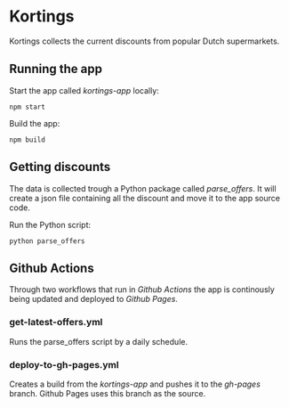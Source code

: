 # Kortings

Kortings collects the current discounts from popular Dutch supermarkets.

## Running the app

Start the app called *kortings-app* locally:
```
npm start
```

Build the app:
```
npm build
```

## Getting discounts

The data is collected trough a Python package called *parse_offers*. It will create a json file containing all the discount and move it to the app source code.

Run the Python script:

```
python parse_offers
```

## Github Actions

Through two workflows that run in *Github Actions* the app is continously being updated and deployed to *Github Pages*.

### get-latest-offers.yml
Runs the parse_offers script by a daily schedule.

### deploy-to-gh-pages.yml
Creates a build from the *kortings-app* and pushes it to the *gh-pages* branch. Github Pages uses this branch as the source.


